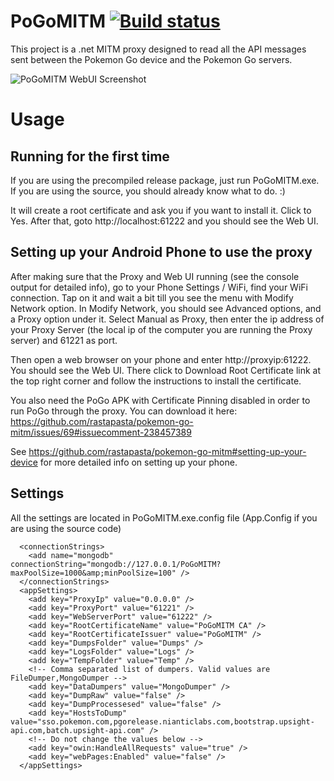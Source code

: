 # PoGoMITM [![Build status](https://ci.appveyor.com/api/projects/status/iipbt2ftxv7w49dh/branch/master?svg=true)](https://ci.appveyor.com/project/TBulbaDB/pogomitm/branch/master)

This project is a .net MITM proxy designed to read all the API messages sent between the Pokemon Go device and the Pokemon Go servers. 

![PoGoMITM WebUI Screenshot](https://raw.githubusercontent.com/TBulbaDB/PoGoMITM/master/PoGoMITM-WebUI.png)

# Usage

## Running for the first time

If you are using the precompiled release package, just run PoGoMITM.exe. If you are using the source, you should already know what to do. :)

It will create a root certificate and ask you if you want to install it. Click to Yes. After that, goto http://localhost:61222 and you should see the Web UI.

## Setting up your Android Phone to use the proxy

After making sure that the Proxy and Web UI running (see the console output for detailed info), go to your Phone Settings / WiFi, find your WiFi connection. Tap on it and wait a bit till you see the menu with Modify Network option. In Modify Network, you should see Advanced options, and a Proxy option under it. Select Manual as Proxy, then enter the ip address of your Proxy Server (the local ip of the computer you are running the Proxy server) and 61221 as port.

Then open a web browser on your phone and enter http://proxyip:61222. You should see the Web UI. There click to Download Root Certificate link at the top right corner and follow the instructions to install the certificate.

You also need the PoGo APK with Certificate Pinning disabled in order to run PoGo through the proxy. You can download it here: https://github.com/rastapasta/pokemon-go-mitm/issues/69#issuecomment-238457389

See https://github.com/rastapasta/pokemon-go-mitm#setting-up-your-device for more detailed info on setting up your phone.

## Settings

All the settings are located in PoGoMITM.exe.config file (App.Config if you are using the source code)

```
  <connectionStrings>
    <add name="mongodb" connectionString="mongodb://127.0.0.1/PoGoMITM?maxPoolSize=1000&amp;minPoolSize=100" />
  </connectionStrings>
  <appSettings>
    <add key="ProxyIp" value="0.0.0.0" />
    <add key="ProxyPort" value="61221" />
    <add key="WebServerPort" value="61222" />
    <add key="RootCertificateName" value="PoGoMITM CA" />
    <add key="RootCertificateIssuer" value="PoGoMITM" />
    <add key="DumpsFolder" value="Dumps" />
    <add key="LogsFolder" value="Logs" />
    <add key="TempFolder" value="Temp" />
    <!-- Comma separated list of dumpers. Valid values are FileDumper,MongoDumper -->
    <add key="DataDumpers" value="MongoDumper" />
    <add key="DumpRaw" value="false" />
    <add key="DumpProcessesed" value="false" />
    <add key="HostsToDump" value="sso.pokemon.com,pgorelease.nianticlabs.com,bootstrap.upsight-api.com,batch.upsight-api.com" />
    <!-- Do not change the values below -->
    <add key="owin:HandleAllRequests" value="true" />
    <add key="webPages:Enabled" value="false" />
  </appSettings>
```



